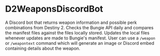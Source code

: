 # D2WeaponsDiscordBot
A Discord bot that returns weapon information and possible perk combinations from Destiny 2. Checks the Bungie API daily and compares the manifest files against the files locally stored. Updates the local files whenever updates are made to Bungie's manifest. User can use a `/weapon` or `/weapontext` command which will generate an image or Discord embed containing details about the weapon.


